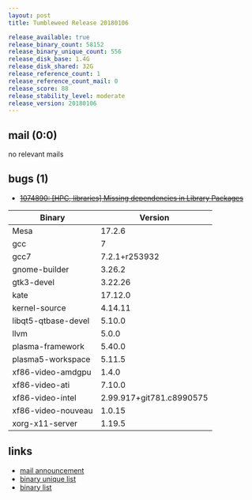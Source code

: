 ```yaml
---
layout: post
title: Tumbleweed Release 20180106

release_available: true
release_binary_count: 58152
release_binary_unique_count: 556
release_disk_base: 1.4G
release_disk_shared: 32G
release_reference_count: 1
release_reference_count_mail: 0
release_score: 88
release_stability_level: moderate
release_version: 20180106
---
```


## mail (0:0)

no relevant mails

## bugs (1)

<!--more-->

- ~~[1074890: [HPC, libraries] Missing dependencies in Library Packages](https://bugzilla.opensuse.org/show_bug.cgi?id=1074890)~~

Binary | Version
--- | ---
Mesa | 17.2.6
gcc | 7
gcc7 | 7.2.1+r253932
gnome-builder | 3.26.2
gtk3-devel | 3.22.26
kate | 17.12.0
kernel-source | 4.14.11
libqt5-qtbase-devel | 5.10.0
llvm | 5.0.0
plasma-framework | 5.40.0
plasma5-workspace | 5.11.5
xf86-video-amdgpu | 1.4.0
xf86-video-ati | 7.10.0
xf86-video-intel | 2.99.917+git781.c8990575
xf86-video-nouveau | 1.0.15
xorg-x11-server | 1.19.5

## links

- [mail announcement](https://lists.opensuse.org/opensuse-factory/2018-01/msg00111.html)
- [binary unique list](http://download.tumbleweed.boombatower.com/20180106/rpm.unique.list)
- [binary list](http://download.tumbleweed.boombatower.com/20180106/rpm.list)
